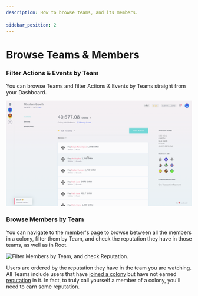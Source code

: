 ```yaml
---
description: How to browse teams, and its members.

sidebar_position: 2
---
```


# Browse Teams & Members

### Filter Actions & Events by Team

You can browse Teams and filter Actions & Events by Teams straight from your Dashboard.

![Filter Actions & Events by Team](../assets/BrowseTeams.gif)

### Browse Members by Team

You can navigate to the member's page to browse between all the members in a colony, filter them by Team, and check the reputation they have in those teams, as well as in Root.

![Filter Members by Team, and check Reputation.](../assets/BrowseMembers.gif)

Users are ordered by the reputation they have in the team you are watching. All Teams include users that have [joined a colony](../contributor-forge/join-a-colony.md) but have not earned [reputation](../../learn/key-concepts/reputation.md) in it. In fact, to truly call yourself a member of a colony, you'll need to earn some reputation.
